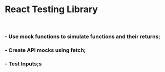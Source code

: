 # React Testing Library
<br />

### - Use mock functions to simulate functions and their returns;
### - Create API mocks using fetch;
### - Test Inputs;s
